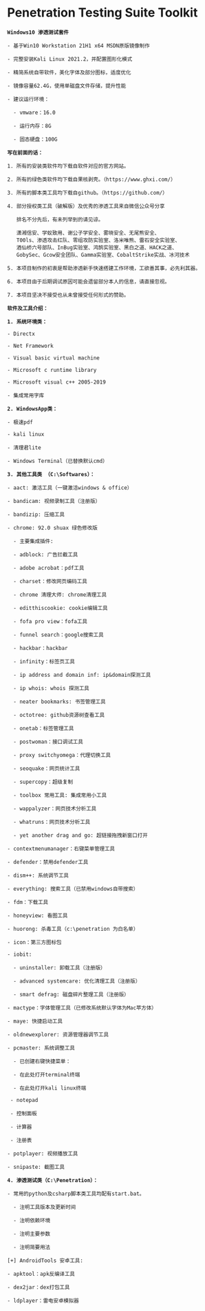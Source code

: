 # Penetration Testing Suite Toolkit

**`Windows10 渗透测试套件`**

    - 基于Win10 Workstation 21H1 x64 MSDN原版镜像制作
    
    - 完整安装Kali Linux 2021.2，并配置图形化模式
    
    - 精简系统自带软件，美化字体及部分图标，适度优化
    
    - 镜像容量62.4G，使用单磁盘文件存储，提升性能
    
    - 建议运行环境：
    
      - vmware：16.0
    
      - 运行内存：8G
    
      - 固态硬盘：100G

**`写在前面的话：`**

    1. 所有的安装类软件均下载自软件对应的官方网站。
    
    2. 所有的绿色类软件均下载自果核剥壳。（https://www.ghxi.com/）
    
    3. 所有的脚本类工具均下载自github。（https://github.com/）
    
    4. 部分授权类工具（破解版）及优秀的渗透工具来自微信公众号分享
    
       排名不分先后，有未列举到的请见谅。
    
       潇湘信安、学蚁致用、谢公子学安全、雾晓安全、无尾熊安全、
       T00ls、渗透攻击红队、零组攻防实验室、洛米唯熊、雷石安全实验室、
       酒仙桥六号部队、InBug实验室、鸿鹄实验室、黑白之道、HACK之道、
       GobySec、Gcow安全团队、Gamma实验室、CobaltStrike实战、冰河技术
      
    5. 本项目制作的初衷是帮助渗透新手快速搭建工作环境，工欲善其事，必先利其器。
      
    6. 本项目由于后期调试原因可能会遗留部分本人的信息，请直接忽视。
      
    7. 本项目坚决不接受也从未曾接受任何形式的赞助。
    
**`软件及工具介绍：`**

**`1. 系统环境类：`**
    
    - Directx
     
    - Net Framework
     
    - Visual basic virtual machine
     
    - Microsoft c runtime library
     
    - Microsoft visual c++ 2005-2019
     
    - 集成常用字库

**`2. WindowsApp类：`**

    - 极速pdf

    - kali linux

    - 清理君lite

    - Windows Terminal（已替换默认cmd）

**`3. 其他工具类 （C:\Softwares）：`**

    - aact: 激活工具（一键激活windows & office）
    
    - bandicam: 视频录制工具（注册版）
    
    - bandizip: 压缩工具

    - chrome: 92.0 shuax 绿色修改版
   
      - 主要集成插件:
      
      - adblock: 广告拦截工具
      
      - adobe acrobat：pdf工具
      
      - charset：修改网页编码工具
      
      - chrome 清理大师: chrome清理工具
      
      - editthiscookie: cookie编辑工具
      
      - fofa pro view：fofa工具
      
      - funnel search：google搜索工具
      
      - hackbar：hackbar
      
      - infinity：标签页工具
      
      - ip address and domain inf: ip&domain探测工具
      
      - ip whois: whois 探测工具
      
      - neater bookmarks: 书签管理工具
      
      - octotree: github资源树查看工具
      
      - onetab：标签管理工具
      
      - postwoman：接口调试工具
      
      - proxy switchyomega：代理切换工具
      
      - seoquake：网页统计工具
      
      - supercopy：超级复制
      
      - toolbox 常用工具: 集成常用小工具
      
      - wappalyzer：网页技术分析工具
      
      - whatruns：网页技术分析工具
      
      - yet another drag and go: 超链接拖拽新窗口打开
    
    - contextmenumanager：右键菜单管理工具
 
    - defender：禁用defender工具
    
    - dism++: 系统调节工具
    
    - everything: 搜索工具（已禁用windows自带搜索）
    
    - fdm：下载工具
    
    - honeyview: 看图工具
    
    - huorong: 杀毒工具（c:\penetration 为白名单）
    
    - icon：第三方图标包
    
    - iobit:
      
      - uninstaller: 卸载工具（注册版）
      
      - advanced systemcare: 优化清理工具（注册版）
      
      - smart defrag: 磁盘碎片整理工具（注册版）
    
    - mactype：字体管理工具（已修改系统默认字体为Mac苹方体）
    
    - maye: 快捷启动工具
    
    - oldnewexplorer: 资源管理器调节工具
    
    - pcmaster: 系统调整工具
      
      - 已创建右键快捷菜单：
      
      - 在此处打开terminal终端
      
      - 在此处打开kali linux终端
         
	 - notepad
	 
	 - 控制面板
	 
	 - 计算器
	 
	 - 注册表
    
    - potplayer: 视频播放工具
    
    - snipaste: 截图工具

**`4. 渗透测试类（C:\Penetration）：`**
    
    - 常用的python及csharp脚本类工具均配有start.bat。
    
      - 注明工具版本及更新时间
    
      - 注明依赖环境
    
      - 注明主要参数
   
      - 注明简要用法
 
    [+] AndroidTools 安卓工具:
    
    - apktool：apk反编译工具
    
    - dex2jar：dex打包工具
    
    - ldplayer：雷电安卓模拟器
